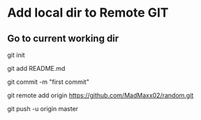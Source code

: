 # Add local dir to Remote GIT

## Go to current working dir

git init

git add README.md

git commit -m "first commit"

git remote add origin https://github.com/MadMaxx02/random.git

git push -u origin master
